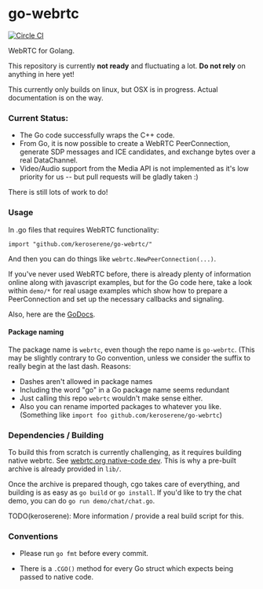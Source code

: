 # go-webrtc

[![Circle CI](https://circleci.com/gh/keroserene/go-webrtc.svg?style=svg)](https://circleci.com/gh/keroserene/go-webrtc)

WebRTC for Golang.

This repository is currently **not ready** and fluctuating a lot.
**Do not rely** on anything in here yet!

This currently only builds on linux, but OSX is in progress.
Actual documentation is on the way.

### Current Status:

- The Go code successfully wraps the C++ code.
- From Go, it is now possible to create a WebRTC PeerConnection, generate SDP
messages and ICE candidates, and exchange bytes over a real DataChannel.
- Video/Audio support from the Media API is not implemented as it's low priority
  for us -- but pull requests will be gladly taken :)

There is still lots of work to do!

### Usage

In .go files that requires WebRTC functionality:
```
import "github.com/keroserene/go-webrtc/"
```
And then you can do things like `webrtc.NewPeerConnection(...)`.

If you've never used WebRTC before, there is already plenty of information
online along with javascript examples, but for the Go code here, take a look
within `demo/*` for real usage examples which show how to prepare a
PeerConnection and set up the necessary callbacks and signaling.

Also, here are the [GoDocs](https://godoc.org/github.com/keroserene/go-webrtc).

#### Package naming

The package name is `webrtc`, even though the repo name is `go-webrtc`.
(This may be slightly contrary to Go convention, unless we consider the suffix
to really begin at the last dash. Reasons:
- Dashes aren't allowed in package names
- Including the word "go" in a Go package name seems redundant
- Just calling this repo `webrtc` wouldn't make sense either.
- Also you can rename imported packages to whatever you like.
(Something like `import foo github.com/keroserene/go-webrtc`)

### Dependencies / Building

To build this from scratch is currently challenging, as it requires
building native webrtc.
See [webrtc.org native-code dev](http://webrtc.org/native-code/development/).
This is why a pre-built archive is already provided in `lib/`.

Once the archive is prepared though, cgo takes care of everything, and building
is as easy as `go build` or `go install`.
If you'd like to try the chat demo, you can do `go run demo/chat/chat.go`.

TODO(keroserene): More information / provide a real build script for this.

### Conventions

- Please run `go fmt` before every commit.

- There is a `.CGO()` method for every Go struct which expects being passed to
  native code.



